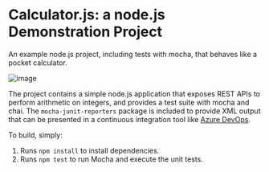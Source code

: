 Calculator.js: a node.js Demonstration Project
==============================================
An example node.js project, including tests with mocha, that behaves like
a pocket calculator.

![image](https://github.com/k200155/calculator/assets/145255946/bb9096cf-67ad-4751-99b0-1a30883c6832)


The project contains a simple node.js application that exposes REST APIs
to perform arithmetic on integers, and provides a test suite with mocha
and chai.  The `mocha-junit-reporters` package is included to provide XML
output that can be presented in a continuous integration tool like
[Azure DevOps](https://azure.com/devops).

To build, simply:

1. Runs `npm install` to install dependencies.
2. Runs `npm test` to run Mocha and execute the unit tests.


